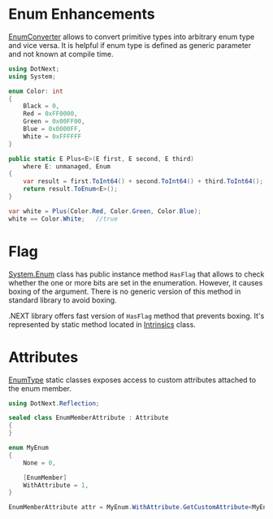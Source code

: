 Enum Enhancements
====
[EnumConverter](../../api/DotNext.EnumConverter.yml) allows to convert primitive types into arbitrary enum type and vice versa. It is helpful if enum type is defined as generic parameter and not known at compile time.

```csharp
using DotNext;
using System;

enum Color: int
{
    Black = 0,
    Red = 0xFF0000,
    Green = 0x00FF00,
    Blue = 0x0000FF,
    White = 0xFFFFFF
}

public static E Plus<E>(E first, E second, E third) 
    where E: unmanaged, Enum
{
    var result = first.ToInt64() + second.ToInt64() + third.ToInt64();
    return result.ToEnum<E>();
}

var white = Plus(Color.Red, Color.Green, Color.Blue);
white == Color.White;   //true
```

# Flag
[System.Enum](https://docs.microsoft.com/en-us/dotnet/api/system.enum) class has public instance method `HasFlag` that allows to check whether the one or more bits are set in the enumeration. However, it causes boxing of the argument. There is no generic version of this method in standard library to avoid boxing.

.NEXT library offers fast version of `HasFlag` method that prevents boxing. It's represented by static method located in [Intrinsics](https://sakno.github.io/dotNext/api/DotNext.Runtime.Intrinsics.html) class.

# Attributes
[EnumType](https://sakno.github.io/dotNext/api/DotNext.Reflection.EnumType.html) static classes exposes access to custom attributes attached to the enum member.

```csharp
using DotNext.Reflection;

sealed class EnumMemberAttribute : Attribute
{
}

enum MyEnum
{
    None = 0,

    [EnumMember]
    WithAttribute = 1,
}

EnumMemberAttribute attr = MyEnum.WithAttribute.GetCustomAttribute<MyEnum, EnumMemberAttribute>();
```